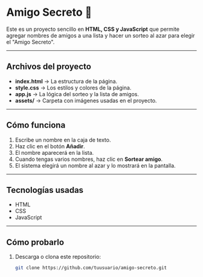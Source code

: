 # Amigo Secreto 🎁

Este es un proyecto sencillo en **HTML, CSS y JavaScript** que permite agregar nombres de amigos a una lista y hacer un sorteo al azar para elegir el "Amigo Secreto".

---

## Archivos del proyecto

- **index.html** → La estructura de la página.  
- **style.css** → Los estilos y colores de la página.  
- **app.js** → La lógica del sorteo y la lista de amigos.  
- **assets/** → Carpeta con imágenes usadas en el proyecto.  

---

## Cómo funciona

1. Escribe un nombre en la caja de texto.  
2. Haz clic en el botón **Añadir**.  
3. El nombre aparecerá en la lista.  
4. Cuando tengas varios nombres, haz clic en **Sortear amigo**.  
5. El sistema elegirá un nombre al azar y lo mostrará en la pantalla.  

---

## Tecnologías usadas

- HTML  
- CSS  
- JavaScript  

---

## Cómo probarlo

1. Descarga o clona este repositorio:  
   ```bash
   git clone https://github.com/tuusuario/amigo-secreto.git
